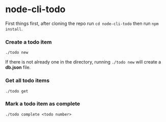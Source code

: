 # node-cli-todo  
  
First things first, after cloning the repo run `cd node-cli-todo` then run `npm install`.  
  
  
### Create a todo item  
```
./todo new
```  
  
If there is not already one in the directory, running `./todo new` will create a **db.json** file.  
  
  
### Get all todo items  
```
./todo get
```  
  
### Mark a todo item as complete  
```
./todo complete <todo number>
```  
  
